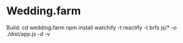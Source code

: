 Wedding.farm
============

Build:
    cd wedding.farm
    npm install
    watchify -t reactify -t brfs js/* -o ./dist/app.js -d -v

